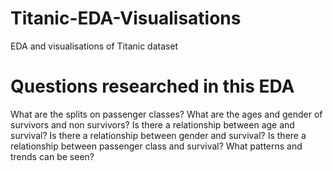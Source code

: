 # Titanic-EDA-Visualisations
EDA and visualisations of Titanic dataset

# Questions researched in this EDA

What are the splits on passenger classes?
What are the ages and gender of survivors and non survivors?
Is there a relationship between age and survival?
Is there a relationship between gender and survival?
Is there a relationship between passenger class and survival?
What patterns and trends can be seen?
